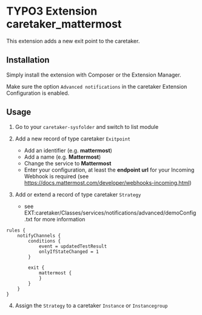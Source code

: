 # TYPO3 Extension caretaker_mattermost

This extension adds a new exit point to the caretaker.

## Installation

Simply install the extension with Composer or the Extension Manager.

Make sure the option `Advanced notifications` in the caretaker Extension Configuration is enabled.

## Usage

1. Go to your `caretaker-sysfolder` and switch to list module

2. Add a new record of type caretaker `Exitpoint`
    - Add an identifier (e.g. **mattermost**)
    - Add a name (e.g. **Mattermost**)
    - Change the service to **Mattermost**
    - Enter your configuration, at least the **endpoint url** for your Incoming Webhook is required (see https://docs.mattermost.com/developer/webhooks-incoming.html)

3. Add or extend a record of type caretaker `Strategy`
    - see EXT:caretaker/Classes/services/notifications/advanced/demoConfig.txt for more information
```
rules {
    notifyChannels {
        conditions {
            event = updatedTestResult
            onlyIfStateChanged = 1
        }

        exit {
            mattermost {
            }
        }
    }
}
```

4. Assign the `Strategy` to a caretaker `Instance` or `Instancegroup`
